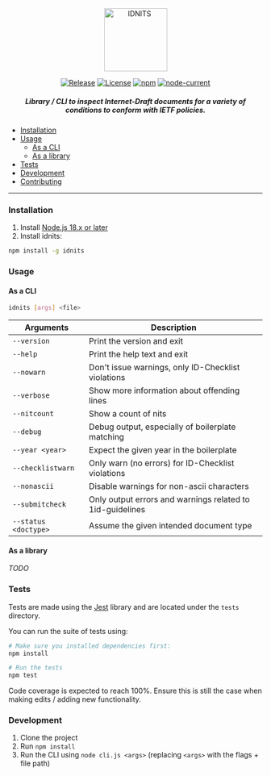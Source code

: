 <div align="center">
    
<img src="https://raw.githubusercontent.com/ietf-tools/common/main/assets/logos/idnits.svg" alt="IDNITS" height="125" />
    
[![Release](https://img.shields.io/github/release/ietf-tools/idnits.svg?style=flat&maxAge=600)](https://github.com/ietf-tools/idnits/releases)
[![License](https://img.shields.io/github/license/ietf-tools/idnits)](https://github.com/ietf-tools/idnits/blob/v3/LICENSE)
[![npm](https://img.shields.io/npm/v/@ietf-tools/idnits)](https://www.npmjs.com/package/@ietf-tools/idnits)
[![node-current](https://img.shields.io/node/v/@ietf-tools/idnits)](https://github.com/ietf-tools/idnits)
    
##### Library / CLI to inspect Internet-Draft documents for a variety of conditions to conform with IETF policies.
    
</div>

- [Installation](#installation)
- [Usage](#usage)
  - [As a CLI](#as-a-cli)
  - [As a library](#as-a-library)
- [Tests](#tests)
- [Development](#development)
- [Contributing](https://github.com/ietf-tools/.github/blob/main/CONTRIBUTING.md)

---

### Installation

1. Install [Node.js 18.x or later](https://nodejs.org/)
2. Install idnits:

```sh
npm install -g idnits
```

### Usage

#### As a CLI

```sh
idnits [args] <file>
```

| Arguments          | Description                                               |
|--------------------|-----------------------------------------------------------|
| `--version`        | Print the version and exit                                |
| `--help`           | Print the help text and exit                              |
| `--nowarn`         | Don't issue warnings, only ID-Checklist violations        |
| `--verbose`        | Show more information about offending lines               |
| `--nitcount`       | Show a count of nits                                      |
| `--debug`          | Debug output, especially of boilerplate matching          |
| `--year <year>`    | Expect the given year in the boilerplate                  |
| `--checklistwarn`  | Only warn (no errors) for ID-Checklist violations         |
| `--nonascii`       | Disable warnings for non-ascii characters                 |
| `--submitcheck`    | Only output errors and warnings related to 1id-guidelines |
| `--status <doctype>` | Assume the given intended document type                   |

#### As a library

*TODO*

### Tests

Tests are made using the [Jest](https://jestjs.io/) library and are located under the `tests` directory.

You can run the suite of tests using:
```sh
# Make sure you installed dependencies first:
npm install

# Run the tests
npm test
```

Code coverage is expected to reach 100%. Ensure this is still the case when making edits / adding new functionality.

### Development

1. Clone the project
2. Run `npm install`
3. Run the CLI using `node cli.js <args>` (replacing `<args>` with the flags + file path)
